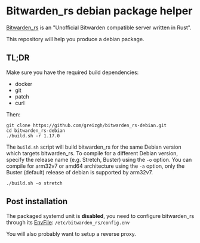 # Bitwarden_rs debian package helper

[Bitwarden_rs](https://github.com/dani-garcia/bitwarden_rs) is an "Unofficial Bitwarden compatible server written in Rust".

This repository will help you produce a debian package.

## TL;DR

Make sure you have the required build dependencies:
* docker
* git
* patch
* curl

Then:

```
git clone https://github.com/greizgh/bitwarden_rs-debian.git
cd bitwarden_rs-debian
./build.sh -r 1.17.0
```

The `build.sh` script will build bitwarden_rs for the same Debian version which targets bitwarden_rs.
To compile for a different Debian version, specify the release name (e.g. Stretch, Buster) using the `-o` option. You can compile for arm32v7 or amd64 architecture using the `-a` option, only the Buster (default) release of debian is supported by arm32v7.

```
./build.sh -o stretch
```

## Post installation

The packaged systemd unit is **disabled**, you need to configure bitwarden_rs through its
[EnvFile](https://www.freedesktop.org/software/systemd/man/systemd.service.html#Command%20lines):
`/etc/bitwarden_rs/config.env`

You will also probably want to setup a reverse proxy.
